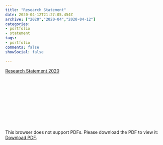 ```yaml
---
title: "Research Statement"
date: 2020-04-12T21:27:05.454Z
archive: ["2020","2020-04","2020-04-12"]
categories:
- portfolio
- statement
tags:
- portfolio
comments: false
showSocial: false

---
```


[Research Statement 2020](/files/yuehao_research_2020.pdf)
<!--more-->


<object data="/files/yuehao_research_2020.pdf" type="application/pdf" width="700px" height="700px">
    <embed src="/files/yuehao_research_2020.pdf">
        <p>This browser does not support PDFs. Please download the PDF to view it: <a href="/files/be7380_lab7.pdf">Download PDF</a>.</p>
    </embed>
</object>




